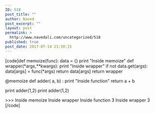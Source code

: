 ```yaml
---
ID: 518
post_title: ""
author: Naved
post_excerpt: ""
layout: post
permalink: >
  http://www.navedali.com/uncategorized/518
published: true
post_date: 2017-07-14 21:50:15
---
```

[code]def memoize(func):
    data  = {}
    print &quot;Inside memoize&quot;
    def wrapper(*args,**kwargs):
         print &quot;Inside wrapper&quot;
         if not data.get(args):
             data[args] = func(*args)
         return data[args]
    return wrapper

@memoize
def adder( a, b) :
    print &quot;Inside function&quot;
    return a + b

print adder(1,2)
print adder(1,2)

&gt;&gt;&gt;
Inside memoize
Inside wrapper
Inside function
3
Inside wrapper
3
[/code]